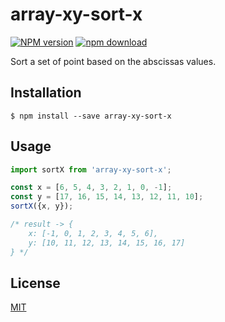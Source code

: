 # array-xy-sort-x

  [![NPM version][npm-image]][npm-url]
  [![npm download][download-image]][download-url]

Sort a set of point based on the abscissas values.

## Installation

`$ npm install --save array-xy-sort-x`

## Usage

```js
import sortX from 'array-xy-sort-x';

const x = [6, 5, 4, 3, 2, 1, 0, -1];
const y = [17, 16, 15, 14, 13, 12, 11, 10];
sortX({x, y});

/* result -> {
    x: [-1, 0, 1, 2, 3, 4, 5, 6],
    y: [10, 11, 12, 13, 14, 15, 16, 17]
} */
```

## License

  [MIT](./LICENSE)

[npm-image]: https://img.shields.io/npm/v/array-xy-sort-x.svg?style=flat-square
[npm-url]: https://npmjs.org/package/array-xy-sort-x
[download-image]: https://img.shields.io/npm/dm/array-xy-sort-x.svg?style=flat-square
[download-url]: https://npmjs.org/package/array-xy-sort-x
